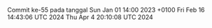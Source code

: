 Commit ke-55 pada tanggal Sun Jan 01 14:00 2023 +0100
Fri Feb 16 14:43:06 UTC 2024
Thu Apr  4 20:10:08 UTC 2024
